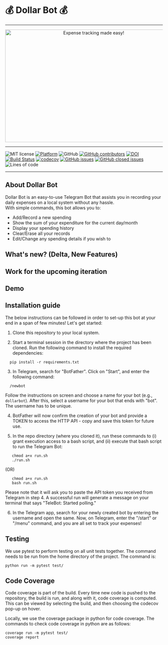 # 💰 Dollar Bot 💰
<hr>
<p align="center">
<a><img  height=360 width=550 
  src="https://github.com/deekay2310/MyDollarBot/blob/c56b4afd4fd5bbfffea0d0a4aade58596a5cb678/docs/0001-8711513694_20210926_212845_0000.png" alt="Expense tracking made easy!"></a>
</p>
<hr>

![MIT license](https://img.shields.io/badge/License-MIT-green.svg)
[![Platform](https://img.shields.io/badge/Platform-Telegram-blue)](https://desktop.telegram.org/)
![GitHub](https://img.shields.io/badge/Language-Python-blue.svg)
[![GitHub contributors](https://img.shields.io/github/contributors/sak007/MyDollarBot-BOTGo)](https://github.com/sak007/MyDollarBot-BOTGo/graphs/contributors)
[![DOI](https://zenodo.org/badge/414661894.svg)](https://zenodo.org/badge/latestdoi/414661894)
[![Build Status](https://app.travis-ci.com/sak007/MyDollarBot-BOTGo.svg?branch=main)](https://app.travis-ci.com/github/sak007/MyDollarBot-BOTGo)
[![codecov](https://codecov.io/gh/sak007/MyDollarBot-BOTGo/branch/main/graph/badge.svg?token=5AYMR8MNMP)](https://codecov.io/gh/sak007/MyDollarBot-BOTGo)
[![GitHub issues](https://img.shields.io/github/issues/sak007/MyDollarBot-BOTGo)](https://github.com/sak007/MyDollarBot-BOTGo/issues?q=is%3Aopen+is%3Aissue)
[![GitHub closed issues](https://img.shields.io/github/issues-closed/sak007/MyDollarBot-BOTGo)](https://github.com/sak007/MyDollarBot-BOTGo/issues?q=is%3Aissue+is%3Aclosed)
![Lines of code](https://img.shields.io/tokei/lines/github/sak007/MyDollarBot-BOTGo)

<hr>

## About Dollar Bot

Dollar Bot is an easy-to-use Telegram Bot that assists you in recording your daily expenses on a local system without any hassle.  
With simple commands, this bot allows you to:
- Add/Record a new spending
- Show the sum of your expenditure for the current day/month
- Display your spending history
- Clear/Erase all your records
- Edit/Change any spending details if you wish to

## What's new? (Delta, New Features)

## Work for the upcoming iteration


## Demo

## Installation guide

The below instructions can be followed in order to set-up this bot at your end in a span of few minutes! Let's get started:

1. Clone this repository to your local system.

2. Start a terminal session in the directory where the project has been cloned. Run the following command to install the required dependencies:
```
  pip install -r requirements.txt
```

3. In Telegram, search for "BotFather". Click on "Start", and enter the following command:
```
  /newbot
```
Follow the instructions on screen and choose a name for your bot (e.g., `dollarbot`). After this, select a username for your bot that ends with "bot". The username has to be unique. 

4. BotFather will now confirm the creation of your bot and provide a TOKEN to access the HTTP API - copy and save this token for future use.

5. In the repo directory (where you cloned it), run these commands to (i) grant execution access to a bash script, and (ii) execute that bash script to run the Telegram Bot:
```
   chmod a+x run.sh
   ./run.sh
```
(OR)
```
   chmod a+x run.sh
   bash run.sh
```
Please note that it will ask you to paste the API token you received from Telegram in step 4.
A successful run will generate a message on your terminal that says "TeleBot: Started polling." 

6. In the Telegram app, search for your newly created bot by entering the username and open the same. Now, on Telegram, enter the "/start" or "/menu" command, and you are all set to track your expenses!

## Testing

We use pytest to perform testing on all unit tests together. The command needs to be run from the home directory of the project. The command is:
```
python run -m pytest test/
```

## Code Coverage

Code coverage is part of the build. Every time new code is pushed to the repository, the build is run, and along with it, code coverage is computed. This can be viewed by selecting the build, and then choosing the codecov pop-up on hover.

Locally, we use the coverage package in python for code coverage. The commands to check code coverage in python are as follows:

```
coverage run -m pytest test/
coverage report
```
